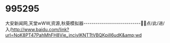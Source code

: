 # 995295
大安新闻网,天堂wWW,资源,秋葵模拟器----------------------------💨💨点/此/进/入/http://www.baidu.com/link?url=NoK8PT47PahMhFH8Vie_jnciyIKNTTtVBQKpill6udK&amp;wd
